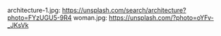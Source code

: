 architecture-1.jpg: https://unsplash.com/search/architecture?photo=FYzUGU5-9R4
woman.jpg: https://unsplash.com/?photo=oYFv-_JKsVk
